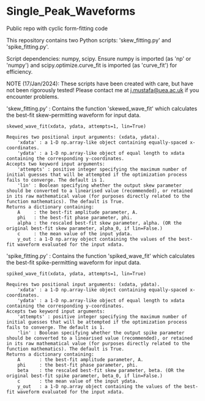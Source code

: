 # Single_Peak_Waveforms
 Public repo with cyclic form-fitting code

This repository contains two Python scripts: 'skew_fitting.py' and 'spike_fitting.py'.

Script dependencies: numpy, scipy. Ensure numpy is imported (as 'np' or 'numpy') and scipy.optimize.curve_fit is imported (as 'curve_fit') for efficiency.

NOTE (17/Jan/2024): These scripts have been created with care, but have not been rigorously tested! Please contact me at j.mustafa@uea.ac.uk if you encounter problems.



'skew_fitting.py' : Contains the function 'skewed_wave_fit' which calculates the best-fit skew-permitting waveform for input data.

	skewed_wave_fit(xdata, ydata, attempts=1, lin=True)

	Requires two positional input arguments: (xdata, ydata).
		'xdata' : a 1-D np.array-like object containing equally-spaced x-coordinates.
		'ydata' : a 1-D np.array-like object of equal length to xdata containing the corresponding y-coordinates.
	Accepts two keyword input arguments:
		'attempts' : positive integer specifying the maximum number of initial guesses that will be attempted if the optimization process fails to converge. The default is 1.
		'lin' : Boolean specifying whether the output skew parameter should be converted to a linearised value (recommended), or retained in its raw mathematical value (for purposes directly related to the function mathematics). The default is True.
	Returns a dictionary containing:
		A     : the best-fit amplitude parameter, A.
		phi   : the best-fit phase parameter, phi.
		alpha : the rescaled best-fit skew parameter, alpha. (OR the original best-fit skew parameter, alpha_0, if lin=False.)
		c     : the mean value of the input ydata.
		y_out : a 1-D np.array object containing the values of the best-fit waveform evaluated for the input xdata.



'spike_fitting.py' : Contains the function 'spiked_wave_fit' which calculates the best-fit spike-permitting waveform for input data.

	spiked_wave_fit(xdata, ydata, attempts=1, lin=True)

	Requires two positional input arguments: (xdata, ydata).
		'xdata' : a 1-D np.array-like object containing equally-spaced x-coordinates.
		'ydata' : a 1-D np.array-like object of equal length to xdata containing the corresponding y-coordinates.
	Accepts two keyword input arguments:
		'attempts' : positive integer specifying the maximum number of initial guesses that will be attempted if the optimization process fails to converge. The default is 1.
		'lin' : Boolean specifying whether the output spike parameter should be converted to a linearised value (recommended), or retained in its raw mathematical value (for purposes directly related to the function mathematics). The default is True.
	Returns a dictionary containing:
		A       : the best-fit amplitude parameter, A.
		phi     : the best-fit phase parameter, phi.
		beta    : the rescaled best-fit skew parameter, beta. (OR the original best-fit spike parameter, beta_0, if lin=False.)
		c       : the mean value of the input ydata.
		y_out   : a 1-D np.array object containing the values of the best-fit waveform evaluated for the input xdata.

